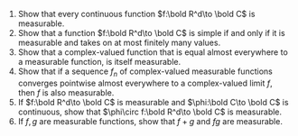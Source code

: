 1. Show that every continuous function $f:\bold R^d\to \bold C$ is measurable.
2. Show that a function $f:\bold R^d\to \bold C$ is simple if and only if it is measurable and takes on at most finitely many values.
3. Show that a complex-valued function that is equal almost everywhere to a measurable function, is itself measurable.
4. Show that if a sequence $f_n$ of complex-valued measurable functions converges pointwise almost everywhere to a complex-valued limit $f$, then $f$ is also measurable.
5. If $f:\bold R^d\to \bold C$ is measurable and $\phi:\bold C\to \bold C$ is continuous, show that $\phi\circ f:\bold R^d\to \bold C$ is measurable.
6. If $f,g$ are measurable functions, show that $f+g$ and $fg$ are measurable.